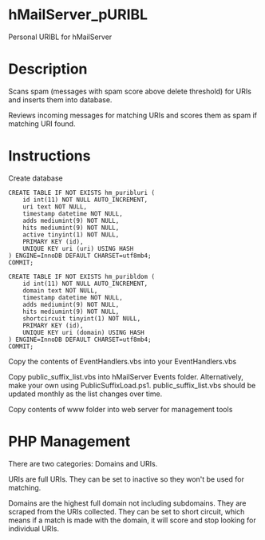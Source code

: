 # hMailServer_pURIBL
 Personal URIBL for hMailServer

# Description
 Scans spam (messages with spam score above delete threshold) for URIs and inserts them into database.

 Reviews incoming messages for matching URIs and scores them as spam if matching URI found.
 
# Instructions
 Create database

```
CREATE TABLE IF NOT EXISTS hm_puribluri (
	id int(11) NOT NULL AUTO_INCREMENT,
	uri text NOT NULL,
	timestamp datetime NOT NULL,
	adds mediumint(9) NOT NULL,
	hits mediumint(9) NOT NULL,
	active tinyint(1) NOT NULL,
	PRIMARY KEY (id),
	UNIQUE KEY uri (uri) USING HASH
) ENGINE=InnoDB DEFAULT CHARSET=utf8mb4;
COMMIT;

CREATE TABLE IF NOT EXISTS hm_puribldom (
	id int(11) NOT NULL AUTO_INCREMENT,
	domain text NOT NULL,
	timestamp datetime NOT NULL,
	adds mediumint(9) NOT NULL,
	hits mediumint(9) NOT NULL,
	shortcircuit tinyint(1) NOT NULL,
	PRIMARY KEY (id),
	UNIQUE KEY uri (domain) USING HASH
) ENGINE=InnoDB DEFAULT CHARSET=utf8mb4;
COMMIT;
```

 Copy the contents of EventHandlers.vbs into your EventHandlers.vbs
 
 Copy public_suffix_list.vbs into hMailServer Events folder. Alternatively, make your own using PublicSuffixLoad.ps1. public_suffix_list.vbs should be updated monthly as the list changes over time.
 
 Copy contents of www folder into web server for management tools

# PHP Management
 There are two categories: Domains and URIs.
 
 URIs are full URIs. They can be set to inactive so they won't be used for matching.
 
 Domains are the highest full domain not including subdomains. They are scraped from the URIs collected. They can be set to short circuit, which means if a match is made with the domain, it will score and stop looking for individual URIs.
 